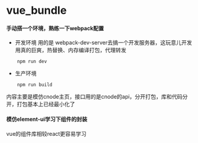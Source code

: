 # vue_bundle
#### 手动搭一个环境，熟练一下webpack配置
  * 开发环境
用的是 webpack-dev-server去搞一个开发服务器，这玩意儿开发用真的巨爽，热替换、内存编译打包，代理转发
```apple js
    npm run dev
```
  * 生产环境
```apple js
    npm run build
```
内容主要是模仿cnode主页，接口用的是cnode的api，分开打包，库和代码分开，打包基本上已经最小化了
#### 模仿element-ui学习下组件的封装
vue的组件库相较react更容易学习

